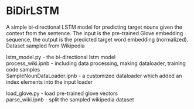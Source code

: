 # BiDirLSTM

A simple bi-directional LSTM model for predicting target nouns given the context from the sentence. The input is the pre-trained Glove embedding sequence, the output is the predicted target word embedding (normalized).   
Dataset sampled from Wikipedia

lstm_model.py - the bi-directional lstm model  
process_wiki.ipnb - including data processing, making dataloader, training code samples  
SampleNounDataLoader.ipnb - a customized dataloader which added an index elements into the input loader  

load_glove.py - load pre-trained glove vectors  
parse_wiki.ipnb - split the sampled wikipedia dataset  
